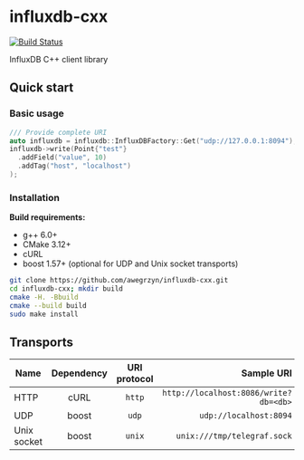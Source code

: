 # influxdb-cxx

[![Build Status](https://travis-ci.com/awegrzyn/influxdb-cxx.svg?branch=master)](https://travis-ci.com/awegrzyn/influxdb-cxx)

InfluxDB C++ client library

## Quick start

### Basic usage

```cpp
/// Provide complete URI
auto influxdb = influxdb::InfluxDBFactory::Get("udp://127.0.0.1:8094");
influxdb->write(Point{"test"}
  .addField("value", 10)
  .addTag("host", "localhost")
);
```

### Installation

__Build requirements:__
 - g++ 6.0+
 - CMake 3.12+
 - cURL
 - boost 1.57+ (optional for UDP and Unix socket transports)

```bash
git clone https://github.com/awegrzyn/influxdb-cxx.git
cd influxdb-cxx; mkdir build
cmake -H. -Bbuild
cmake --build build
sudo make install
```

## Transports

| Name        | Dependency  | URI protocol | Sample URI                            |
| ----------- |:-----------:|:------------:| -------------------------------------:|
| HTTP        | cURL        | `http`       | `http://localhost:8086/write?db=<db>` |
| UDP         | boost       | `udp`        | `udp://localhost:8094`                |
| Unix socket | boost       | `unix`       | `unix:///tmp/telegraf.sock`           |
